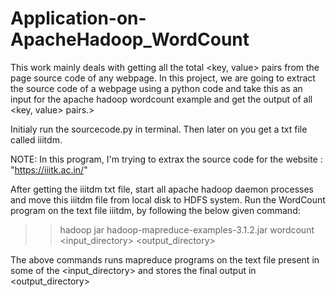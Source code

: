 # Application-on-ApacheHadoop_WordCount
This work mainly deals with getting all the total &lt;key, value> pairs from the page source code of any webpage. In this project, we are going to extract the source code of a webpage using a python code and take this as an input for the apache hadoop wordcount example and get the output of all &lt;key, value> pairs.> 

Initialy run the sourcecode.py in terminal. Then later on you get a txt file called iiitdm. 

NOTE: In this program, I'm trying to extrax the source code for the website : "https://iiitk.ac.in/"

After getting the iiitdm txt file, start all apache hadoop daemon processes and move this iiitdm file from local disk to HDFS system.
Run the WordCount program on the text file iiitdm, by following the below given command:

>> hadoop jar hadoop-mapreduce-examples-3.1.2.jar wordcount <input_directory> <output_directory>

The above commands runs mapreduce programs on the text file present in some of the <input_directory> and stores the final output in <output_directory>
